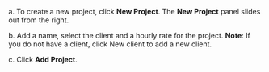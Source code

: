 a. To create a new project, click **New Project**.
   The **New Project** panel slides out from the right. 
   
   b. Add a name, select the client and a hourly rate for the project.
   **Note**: If you do not have a client, click New client to add a new client.
   
   c. Click **Add Project**. 

